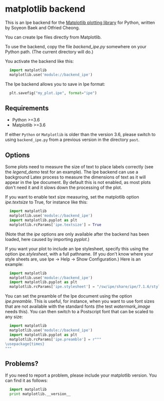 matplotlib backend
==================

This is an Ipe backend for the [Matplotlib plotting
library](http://matplotlib.org/) for Python, written by Soyeon Baek
and Otfried Cheong.

You can create Ipe files directly from Matplotlib.

To use the backend, copy the file *backend_ipe.py* somewhere on your
Python path. (The current directory will do.)

You activate the backend like this:

```python
  import matplotlib
  matplotlib.use('module://backend_ipe')
```

The Ipe backend allows you to save in Ipe format:

```python
  plt.savefig("my_plot.ipe", format="ipe")
```


Requirements
------------
- Python >=3.6
- Matplotlib  >=3.6

If either `Python` or `Matplotlib` is older than the version 3.6,
please switch to using `backend_ipe.py` from a previous version
in the directory `past`.



Options
-------

Some plots need to measure the size of text to place labels correctly
(see the *legend_demo* test for an example).  The Ipe backend can use
a background Latex process to measure the dimensions of text as it
will appear in the Ipe document.  By default this is not enabled, as
most plots don't need it and it slows down the processing of the plot.

If you want to enable text size measuring, set the matplotlib option
*ipe.textsize* to True, for instance like this:

```python
  import matplotlib
  matplotlib.use('module://backend_ipe')
  import matplotlib.pyplot as plt
  matplotlib.rcParams['ipe.textsize'] = True
```

(Note that the *ipe* options are only available after the backend has
been loaded, here caused by importing *pyplot*.)


If you want your plot to include an Ipe stylesheet, specify this using
the option *ipe.stylesheet*, with a full pathname.  (If you don't know
where your style sheets are, use Ipe -> Help -> Show Configuration.)
Here is an example:

```python
  import matplotlib
  matplotlib.use('module://backend_ipe')
  import matplotlib.pyplot as plt
  matplotlib.rcParams['ipe.stylesheet'] = "/sw/ipe/share/ipe/7.1.6/styles/basic.isy"
```

You can set the preamble of the Ipe document using the option
*ipe.preamble*.  This is useful, for instance, when you want to use
font sizes that are not available with the standard fonts (the test
*watermark_image* needs this).  You can then switch to a Postscript
font that can be scaled to any size:

```python
  import matplotlib
  matplotlib.use('module://backend_ipe')
  import matplotlib.pyplot as plt
  matplotlib.rcParams['ipe.preamble'] = r"""
\usepackage{times}
"""
```



Problems?
---------

If you need to report a problem, please include your matplotlib version.
You can find it as follows:

```python
  import matplotlib
  print matplotlib.__version__
```
